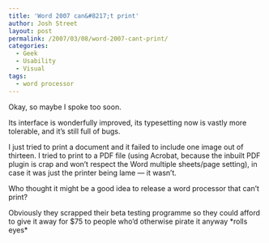 ```yaml
---
title: 'Word 2007 can&#8217;t print'
author: Josh Street
layout: post
permalink: /2007/03/08/word-2007-cant-print/
categories:
  - Geek
  - Usability
  - Visual
tags:
  - word processor
---
```

Okay, so maybe I spoke too soon.

Its interface is wonderfully improved, its typesetting now is vastly more tolerable, and it&#8217;s still full of bugs.

I just tried to print a document and it failed to include one image out of thirteen. I tried to print to a PDF file (using Acrobat, because the inbuilt PDF plugin is crap and won&#8217;t respect the Word multiple sheets/page setting), in case it was just the printer being lame &#8212; it wasn&#8217;t.

Who thought it might be a good idea to release a word processor that can&#8217;t print?

Obviously they scrapped their beta testing programme so they could afford to give it away for $75 to people who&#8217;d otherwise pirate it anyway \*rolls eyes\*